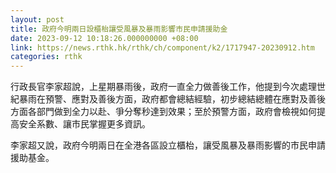 ```yaml
---
layout: post
title: 政府今明兩日設櫃枱讓受風暴及暴雨影響市民申請援助金
date: 2023-09-12 10:18:26.000000000 +08:00
link: https://news.rthk.hk/rthk/ch/component/k2/1717947-20230912.htm
categories: rthk
---
```


行政長官李家超說，上星期暴雨後，政府一直全力做善後工作，他提到今次處理世紀暴雨在預警、應對及善後方面，政府都會總結經驗，初步總結總體在應對及善後方面各部門做到全力以赴、爭分奪秒達到效果；至於預警方面，政府會檢視如何提高安全系數、讓市民掌握更多資訊。

李家超又說，政府今明兩日在全港各區設立櫃枱，讓受風暴及暴雨影響的市民申請援助基金。
